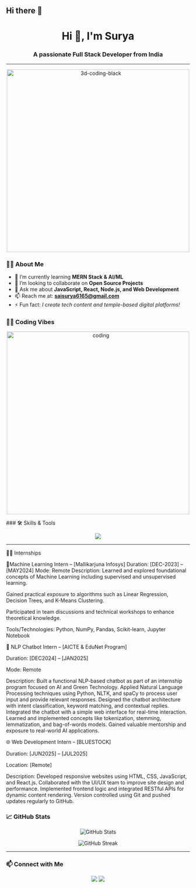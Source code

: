 ## Hi there 👋

<!--
**saisurya123658/saisurya123658** is a ✨ _special_ ✨ repository because its `README.md` (this file) appears on your GitHub profile.

Here are some ideas to get you started:

- 🔭 I’m currently working on ...
- 🌱 I’m currently learning ...
- 👯 I’m looking to collaborate on ...
- 🤔 I’m looking for help with ...
- 💬 Ask me about ...
- 📫 How to reach me: ...
- 😄 Pronouns: ...
- ⚡ Fun fact: ...
-->
<h1 align="center">Hi 👋, I'm Surya</h1>
<h3 align="center">A passionate Full Stack Developer from India</h3>

---
<p align="center">
  <img src="https://github.com/rajput2107/rajput2107/blob/master/Assets/Developer.gif?raw=true" width="500" alt="3d-coding-black"/>
</p>


### 👨‍💻 About Me

- 🌱 I’m currently learning **MERN Stack & AI/ML**
- 👯 I’m looking to collaborate on **Open Source Projects**
- 💬 Ask me about **JavaScript, React, Node.js, and Web Development**
- 📫 Reach me at: **saisurya6165@gmail.com**
- ⚡ Fun fact: *I create tech content and temple-based digital platforms!*




### 🧑‍💻 Coding Vibes

<p align="center">
  <img src="https://cdn.dribbble.com/users/1162077/screenshots/3848914/media/320984a9ca58b3c73274c9259ecf6de8.gif" alt="coding" width="500"/>
</p>
### 🛠️ Skills & Tools

<p align="center">
  <img src="https://skillicons.dev/icons?i=html,css,js,react,nodejs,express,mongodb,tailwind,git,github,java,python,c,cpp,figma,aws" />
</p>

---
🧑‍💻 Internships

🌟Machine Learning Intern – [Mallikarjuna Infosys]
Duration: [DEC-2023] – [MAY2024]
Mode: Remote
Description:
Learned and explored foundational concepts of Machine Learning including supervised and unsupervised learning.

Gained practical exposure to algorithms such as Linear Regression, Decision Trees, and K-Means Clustering.

Participated in team discussions and technical workshops to enhance theoretical knowledge.

Tools/Technologies: Python, NumPy, Pandas, Scikit-learn, Jupyter Notebook


💬 NLP Chatbot Intern – [AICTE & EduNet Program]

Duration: [DEC2024] – [JAN2025]

Mode: Remote

Description:
Built a functional NLP-based chatbot as part of an internship program focused on AI and Green Technology.
Applied Natural Language Processing techniques using Python, NLTK, and spaCy to process user input and provide relevant responses.
Designed the chatbot architecture with intent classification, keyword matching, and contextual replies.
Integrated the chatbot with a simple web interface for real-time interaction.
Learned and implemented concepts like tokenization, stemming, lemmatization, and bag-of-words models.
Gained valuable mentorship and exposure to real-world AI applications.


🌐 Web Development Intern – [BLUESTOCK]

Duration: [JUN2025] – [JUL2025]

Location: [Remote]

Description:
Developed responsive websites using HTML, CSS, JavaScript, and React.js.
Collaborated with the UI/UX team to improve site design and performance.
Implemented frontend logic and integrated RESTful APIs for dynamic content rendering.
Version controlled using Git and pushed updates regularly to GitHub.

### 📈 GitHub Stats

<p align="center">
  <img src="https://github-readme-stats.vercel.app/api?username=saisurya123658&show_icons=true&theme=radical" alt="GitHub Stats"/>
</p>

<p align="center">
  <img src="https://github-readme-streak-stats.herokuapp.com/?user=saisurya123658&theme=radical" alt="GitHub Streak"/>
</p>

---

### 📫 Connect with Me

<p align="center">
  <a href="www.linkedin.com/in/areveti-sai-guru-surya-teja-78335a334" target="_blank"><img src="https://img.shields.io/badge/LinkedIn-blue?style=for-the-badge&logo=linkedin" /></a>
  <a href="https://instagram.com/your-instagram/" target="_blank"><img src="https://img.shields.io/badge/Instagram-purple?style=for-the-badge&logo=instagram" /></a>
</p>
